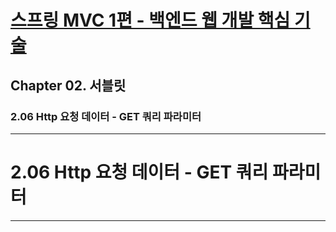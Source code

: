 # <a href = "../README.md" target="_blank">스프링 MVC 1편 - 백엔드 웹 개발 핵심 기술</a>
## Chapter 02. 서블릿
### 2.06 Http 요청 데이터 - GET 쿼리 파라미터


---

# 2.06 Http 요청 데이터 - GET 쿼리 파라미터

---
